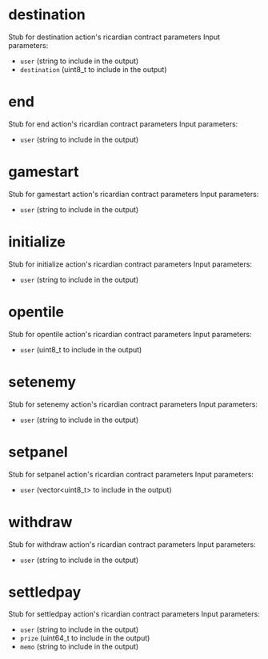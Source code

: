 <h1 class="clause">destination</h1>
Stub for destination action's ricardian contract parameters
Input parameters:

- `user` (string to include in the output)
- `destination` (uint8_t to include in the output)

<h1 class="clause">end</h1>
Stub for end action's ricardian contract parameters
Input parameters:

- `user` (string to include in the output)

<h1 class="clause">gamestart</h1>
Stub for gamestart action's ricardian contract parameters
Input parameters:

- `user` (string to include in the output)

<h1 class="clause">initialize</h1>
Stub for initialize action's ricardian contract parameters
Input parameters:

- `user` (string to include in the output)

<h1 class="clause">opentile</h1>
Stub for opentile action's ricardian contract parameters
Input parameters:

- `user` (uint8_t to include in the output)

<h1 class="clause">setenemy</h1>
Stub for setenemy action's ricardian contract parameters
Input parameters:

- `user` (string to include in the output)

<h1 class="clause">setpanel</h1>
Stub for setpanel action's ricardian contract parameters
Input parameters:

- `user` (vector<uint8_t> to include in the output)

<h1 class="clause">withdraw</h1>
Stub for withdraw action's ricardian contract parameters
Input parameters:

- `user` (string to include in the output)

<h1 class="clause">settledpay</h1>
Stub for settledpay action's ricardian contract parameters
Input parameters:

- `user` (string to include in the output)
- `prize` (uint64_t to include in the output)
- `memo` (string to include in the output)
